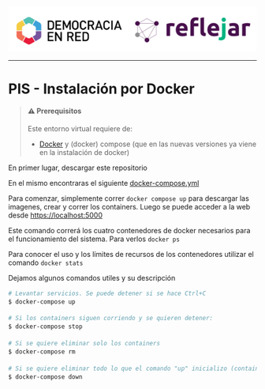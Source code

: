 ![Header](ryder_isologotipos.png)

***

# PIS - Instalación por Docker

> #### ⚠️ Prerequisitos
> 
> Este entorno virtual requiere de:
> - [Docker](https://docs.docker.com/engine/install/_) y (docker) compose (que en las nuevas versiones ya viene en la instalación de docker)

En primer lugar, descargar este repositorio

En el mismo encontraras el siguiente [docker-compose.yml](docker-compose.yml)

Para comenzar, simplemente correr `docker compose up` para descargar las imagenes, crear y correr los containers. Luego se puede acceder a la web desde [https://localhost:5000](https://localhost:5000)

Este comando correrá los cuatro contenedores de docker necesarios para el funcionamiento del sistema. Para verlos `docker ps`

Para conocer el uso y los límites de recursos de los contenedores utilizar el comando `docker stats`

Dejamos algunos comandos utiles y su descripción

```bash
# Levantar servicios. Se puede detener si se hace Ctrl+C
$ docker-compose up

# Si los containers siguen corriendo y se quieren detener:
$ docker-compose stop

# Si se quiere eliminar solo los containers
$ docker-compose rm

# Si se quiere eliminar todo lo que el comando "up" inicializo (containers, volumenes, imagenes, etc)
$ docker-compose down
```

